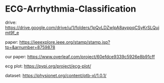 # ECG-Arrhythmia-Classification


drive:
https://drive.google.com/drive/u/1/folders/1pQvLDZwlpA8ayppqCSyKrSLQujmt9f_e

paper:
https://ieeexplore.ieee.org/stamp/stamp.jsp?tp=&arnumber=8759878

our paper:
https://www.overleaf.com/project/60efdce9339c5926e8b91cff


ecg plot:
https://pypi.org/project/ecg-plot/


dataset:
https://physionet.org/content/ptb-xl/1.0.1/
